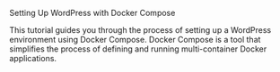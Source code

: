 Setting Up WordPress with Docker Compose

This tutorial guides you through the process of setting up a WordPress environment using Docker Compose. Docker Compose is a tool that simplifies the process of defining and running multi-container Docker applications.

